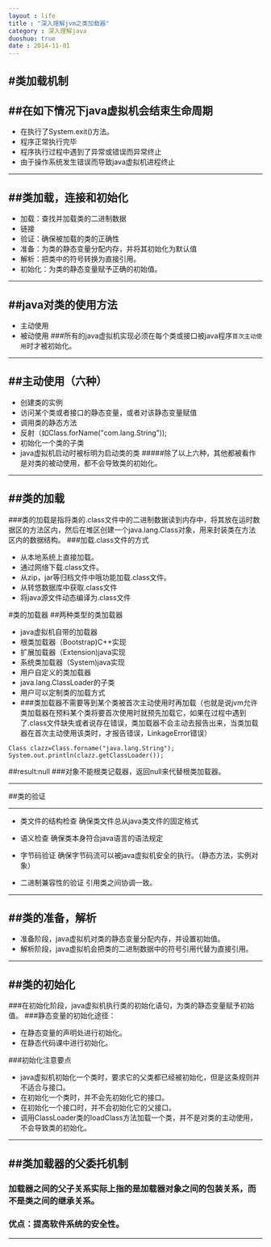 ```yaml
---
layout : life
title : "深入理解jvm之类加载器"
category : 深入理解java
duoshuo: true
date : 2014-11-01
---
```


#类加载机制
-----
##在如下情况下java虚拟机会结束生命周期
-----
* 在执行了System.exit()方法。
* 程序正常执行完毕
* 程序执行过程中遇到了异常或错误而异常终止
* 由于操作系统发生错误而导致java虚拟机进程终止

-----

##类加载，连接和初始化
-----
* 加载：查找并加载类的二进制数据
* 链接
 * 验证：确保被加载的类的正确性
 * 准备：为类的静态变量分配内存，并将其初始化为默认值
 * 解析：把类中的符号转换为直接引用。
* 初始化：为类的静态变量赋予正确的初始值。

------
##java对类的使用方法
------
* 主动使用
* 被动使用
###所有的java虚拟机实现必须在每个类或接口被java程序`首次主动使用`时才被初始化。
------
##主动使用（六种）
------
* 创建类的实例
* 访问某个类或者接口的静态变量，或者对该静态变量赋值
* 调用类的静态方法
* 反射（如Class.forName("com.lang.String"));
* 初始化一个类的子类
* java虚拟机启动时被标明为启动类的类
#####除了以上六种，其他都被看作是对类的被动使用，都不会导致类的初始化。

------

##类的加载
-----
###类的加载是指将类的.class文件中的二进制数据读到内存中，将其放在运时数据区的方法区内，然后在堆区创建一个java.lang.Class对象，用来封装类在方法区内的数据结构。
###加载.class文件的方式
* 从本地系统上直接加载。
* 通过网络下载.class文件。
* 从zip，jar等归档文件中哦功能加载.class文件。
* 从转悠数据库中获取.class文件
* 将java源文件动态编译为.class文件

#类的加载器
##两种类型的类加载器
* java虚拟机自带的加载器
 * 根类加载器（Bootstrap)C++实现
  * 扩展加载器（Extension)java实现
  * 系统类加载器（System)java实现
 * 用户自定义的类加载器        
  * java.lang.ClassLoader的子类
  * 用户可以定制类的加载方式
  * ###类加载器不需要等到某个类被首次主动使用时再加载（也就是说jvm允许类加载器在预料某个类将要首次使用时就预先加载它，如果在过程中遇到了.class文件缺失或者说存在错误，类加载器不会主动去报告出来，当类加载器在首次主动使用该类时，才报告错误，LinkageError错误）
```
Class clazz=Class.forname("java.lang.String");
System.out.println(clazz.getClassLoader());
```

##result:null
###对象不能根类记载器，返回null来代替根类加载器。

-----

##类的验证

------
* 类文件的结构检查
确保类文件总从java类文件的固定格式
* 语义检查
确保类本身符合java语言的语法规定

* 字节码验证
确保字节码流可以被java虚拟机安全的执行。（静态方法，实例对象）
* 二进制兼容性的验证
引用类之间协调一致。
------
##类的准备，解析
----
* 准备阶段，java虚拟机对类的静态变量分配内存，并设置初始值。
* 解析阶段，java虚拟机会把类的二进制数据中的符号引用代替为直接引用。

----
##类的初始化	
----

###在初始化阶段，java虚拟机执行类的初始化语句，为类的静态变量赋予初始值。
###静态变量的初始化途径：
* 在静态变量的声明处进行初始化。
* 在静态代码课中进行初始化。

###初始化注意要点
* java虚拟机初始化一个类时，要求它的父类都已经被初始化，但是这条规则并不适合与接口。
* 在初始化一个类时，并不会先初始化它的接口。
* 在初始化一个接口时，并不会初始化它的父接口。
* 调用ClassLoader类的loadClass方法加载一个类，并不是对类的主动使用，不会导致类的初始化。

-----
##类加载器的父委托机制
-----
### 加载器之间的父子关系实际上指的是加载器对象之间的包装关系，而不是类之间的继承关系。
### 优点：提高软件系统的安全性。
----
```
```
